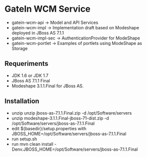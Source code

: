 GateIn WCM Service
==================

- gatein-wcm-api -> Model and API Services
- gatein-wcm-impl -> Implementation draft based on Modeshape deployed in JBoss AS 7.1.1
- gatein-wcm-impl-sec -> AuthenticationProvider for ModeShape
- gatein-wcm-portlet -> Examples of portlets using ModeShape as Storage

Requeriments
------------

- JDK 1.6 or JDK 1.7
- JBoss AS 7.1.1 Final
- Modeshape 3.1.1.Final for JBoss AS.

Installation
------------

- unzip unzip jboss-as-7.1.1.Final.zip -d /opt/Software/servers
- unzip modeshape-3.1.1.Final-jboss-71-dist.zip -d /opt/Software/servers/jboss-as-7.1.1.Final
- edit ${basedir}/setup.properties with JBOSS_HOME=/opt/Software/servers/jboss-as-7.1.1.Final
- run setup.sh
- run mvn clean install -Denv.JBOSS_HOME=/opt/Software/servers/jboss-as-7.1.1.Final
